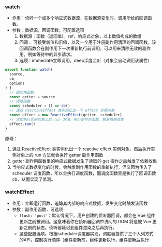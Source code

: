 ### watch

+ 作用：侦听一个或多个响应式数据源，在数据源变化时，调用所给的回调函数。
+ 参数：数据源，回调函数，可配置选项
  1. 数据源：函数（返回值），ref，响应式对象，以上数值构成的数组
  2. 回调： 可接受新值和旧值，以及一个用于注册副作用清理的回调函数。该回调函数会在副作用下一次重新执行前调用，可以用来清除无效的副作用，例如等待中的异步请求。
  3. 选项：immediate立即调用，deep深度监听（对象会自动调用该属性）


```js
export function watch(
  source,
  cb,
  options
) {
  // 副作用函数
  const getter = source
  // 调度函数
  const scheduler = () => cb()
  // 通过 ReactiveEffect 类实例化出一个 effect 实例对象
  const effect = new ReactiveEffect(getter, scheduler)
  // 立即执行实例对象上的 run 方法，执行副作用函数，触发依赖收集
  effect.run()
}
```

原理：
1. 通过 ReactiveEffect 类实例化出一个 reactive effect 实例对象，然后执行实例对象上的 run 方法就会执行 getter 副作用函数
2. getter 副作用函数里的响应式数据发生了读取的 get 操作之后触发了依赖收集
3. 当响应式数据变化的时候，会触发副作用函数的重新执行，但又因为传入了 scheduler 调度函数，所以会执行调度函数，而调度函数里是执行了回调函数 cb，从而实现了监测。

### watchEffect

+ 作用：立即运行函数，追踪其内部的响应式数据，发生变化时触发该函数
+ 参数：副作用函数，可选项
  + `flush: 'post'`：默认情况下，用户创建的侦听器回调，都会在 Vue 组件更新之前被调用。这意味着你在侦听器回调中访问的 DOM 将是被 Vue 更新之前的状态。侦听器延迟到组件渲染之后再执行。
  + 这些配置选项，根据scheduler调度器实现，调度器提供了三个入列方式的API，控制执行顺序（组件更新前，组件更新执行，组件更新后执行